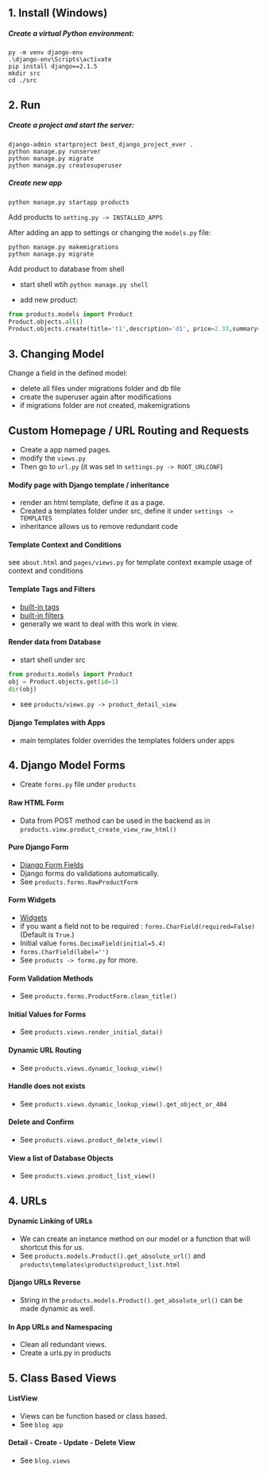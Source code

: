 ## 1. Install (Windows)

##### Create a virtual Python environment:
```
py -m venv django-env
.\django-env\Scripts\activate
pip install django==2.1.5
mkdir src
cd ./src
```

## 2. Run

##### Create a project and start the server:

```
django-admin startproject best_django_project_ever .
python manage.py runserver
python manage.py migrate
python manage.py createsuperuser
```
##### Create new app
```
python manage.py startapp products
```
Add products to ``setting.py -> INSTALLED_APPS``

After adding an app to settings or changing the ``models.py`` file:
```
python manage.py makemigrations
python manage.py migrate
```

Add product to database from shell

- start shell wtih ``python manage.py shell``

- add new product:

```python
from products.models import Product
Product.objects.all()
Product.objects.create(title='t1',description='d1', price=2.33,summary='s1')
```

## 3. Changing Model

Change a field in the defined model:
- delete all files under migrations folder and db file 
- create the superuser again after modifications
- if migrations folder are not created, makemigrations <appname>

## Custom Homepage / URL Routing and Requests

- Create a app named pages.
- modify the ``views.py``
- Then go to ``url.py`` (it was set in ``settings.py -> ROOT_URLCONF``)

#### Modify page with Django template / inheritance

- render an html template, define it as a page. 
- Created a templates folder under src, define it under ``settings -> TEMPLATES``
- inheritance allows us to remove redundant code

#### Template Context and Conditions

see ``about.html`` and ``pages/views.py`` for template context example usage of  context and conditions

#### Template Tags and Filters

- [built-in tags](https://docs.djangoproject.com/en/3.1/ref/templates/builtins/#built-in-tag-reference)
- [built-in filters](https://docs.djangoproject.com/en/3.1/ref/templates/builtins/#built-in-filter-reference)
- generally we want to deal with this work in view.

#### Render data from Database

- start shell under src
```python
from products.models import Product
obj = Product.objects.get(id=1)
dir(obj)
```

- see ``products/views.py -> product_detail_view``

#### Django Templates with Apps

- main templates folder overrides the templates folders under apps


## 4. Django Model Forms

- Create  ``forms.py`` file under ``products``

#### Raw HTML Form

- Data from POST method can be used in the backend as in ``products.view.product_create_view_raw_html()``

#### Pure Django Form

- [Django Form Fields](https://docs.djangoproject.com/en/3.1/ref/forms/fields/)
- Django forms do validations automatically.
- See ``products.forms.RawProductForm``

#### Form Widgets

- [Widgets](https://docs.djangoproject.com/en/3.1/ref/forms/widgets/)
- if you want a field not to be required : ``forms.CharField(required=False)`` (Default is ``True``.)
- Initial value ``forms.DecimaField(initial=5.4)``
- ``forms.CharField(label='')``
- See ``products -> forms.py`` for more.

#### Form Validation Methods

- See ``products.forms.ProductForm.clean_title()``

#### Initial Values for Forms

- See ``products.views.render_initial_data()``

#### Dynamic URL Routing

-  See ``products.views.dynamic_lookup_view()``

#### Handle does not exists

- See ``products.views.dynamic_lookup_view().get_object_or_404``

#### Delete and Confirm

- See ``products.views.product_delete_view()``

#### View a list of Database Objects

- See ``products.views.product_list_view()``


## 4. URLs

#### Dynamic Linking of URLs

- We can create an instance method on our model or a function that will shortcut this for us. 
- See ``products.models.Product().get_absolute_url()`` and ``products\templates\products\product_list.html``

#### Django URLs Reverse

- String in the ``products.models.Product().get_absolute_url()`` can be made dynamic as well.

#### In App URLs and Namespacing

- Clean all redundant views.
- Create a urls.py in products


## 5. Class Based Views

#### ListView

- Views can be function based or class based.
- See ``blog app``

#### Detail - Create - Update - Delete View

- See ``blog.views``
